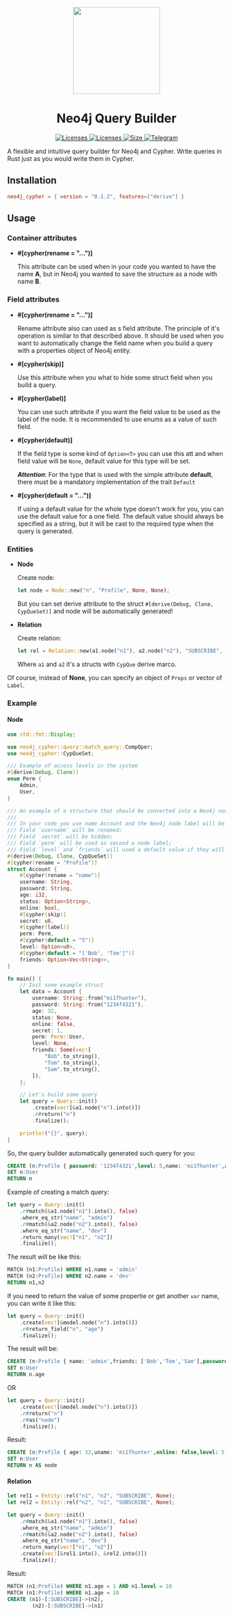 <p align="center"><img height="200" src="assets/cypher_logo.png"></p>

<h1 align="center">Neo4j Query Builder</h1>
<p align="center">
    <a href="https://crates.io/crates/neo4j_cypher">
        <img src="https://img.shields.io/crates/v/neo4j_cypher" alt="Licenses">
    </a>
    <a href="https://opensource.org/licenses/BSD-3-Clause">
        <img src="https://img.shields.io/github/license/I0HuKc/cypher" alt="Licenses">
    </a>
    <a href="https://t.me/I0HuKc">
        <img src="https://img.shields.io/github/repo-size/I0HuKc/cypher" alt="Size">
    </a>
    <a href="https://t.me/I0HuKc">
        <img src="https://img.shields.io/badge/I0HuKc-Telegram-blue" alt="Telegram">
    </a> 
</p>

A flexible and intuitive query builder for Neo4j and Cypher. Write queries in Rust just as you would write them in Cypher.

## Installation

```toml
neo4j_cypher = { version = "0.1.2", features=["derive"] }
```


## Usage

### Container attributes

* **#[cypher(rename = "...")]**

    This attribute can be used when in your code you wanted to have the name **A**, but in Neo4j you wanted to save the structure as a node with name **B**.


### Field attributes

* **#[cypher(rename = "...")]**

    Rename attribute also can used as s field attribute. The principle of it's operation is similar to that described above. It should be used when you want to automatically change the field name when you build a query with a properties object of Neo4j entity.

* **#[cypher(skip)]**

    Use this attribute when you what to hide some struct field when you build a query.

* **#[cypher(label)]**

    You can use such attribute if you want the field value to be used as the label of the node.
    It is recommended to use enums as a value of such field. 

* **#[cypher(default)]**

    If the field type is some kind of `Option<T>` you can use this att and when field value will be `None`, default value for this type will be set. 

    ***Attention***: For the type that is used with the simple attribute **default**, there must be a mandatory implementation of the trait `Default`

* **#[cypher(default = "...")]**

    If using a default value for the whole type doesn't work for you, you can use the default value for a one field. The default value should always be specified as a string, but it will be cast to the required type when the query is generated.

### Entities

* **Node**

    Create node:

    ```rust
    let node = Node::new("n", "Profile", None, None);
    ```

    But you can set derive attribute to the struct `#[derive(Debug, Clone, CypQueSet)]` and node will be automatically generated!

* **Relation**
  
    Create relation:

    ```rust
    let rel = Relation::new(a1.node("n1"), a2.node("n2"), "SUBSCRIBE", None);
    ```

    Where `a1` and `a2` it's a structs with `CypQue` derive marco.

Of course, instead of **None**, you can specify an object of `Props` or vector of `Label`.

### Example

#### Node

```rust
use std::fmt::Display;

use neo4j_cypher::query::match_query::CompOper;
use neo4j_cypher::CypQueSet;

/// Example of access levels in the system
#[derive(Debug, Clone)]
enum Perm {
    Admin,
    User,
}

/// An example of a structure that should be converted into a Neo4j node.
/// 
/// In your code you use name Account and the Neo4j node label will be Profile.
/// Field `username` will be renamed;
/// Field `secret` will be hidden;
/// Field `perm` will be used as second a node label;
/// Field `level` and `friends` will used a default value if they will be None;
#[derive(Debug, Clone, CypQueSet)]
#[cypher(rename = "Profile")]
struct Account {
    #[cypher(rename = "name")]
    username: String,
    password: String,
    age: i32,
    status: Option<String>,
    online: bool,
    #[cypher(skip)]
    secret: u8,
    #[cypher(label)]
    perm: Perm,
    #[cypher(default = "5")]
    level: Option<u8>,
    #[cypher(default = "['Bob', 'Tom']")]
    friends: Option<Vec<String>>,
}

fn main() {
    // Init some example struct
    let data = Account {
        username: String::from("mi1fhunter"),
        password: String::from("1234f4321"),
        age: 32,
        status: None,
        online: false,
        secret: 1,
        perm: Perm::User,
        level: None,
        friends: Some(vec![
            "Bob".to_string(),
            "Tom".to_string(),
            "Sam".to_string(),
        ]),
    };

    // Let's build some query
    let query = Query::init()
        .create(vec![&a1.node("n").into()])
        .r#return("n")
        .finalize();

    println!("{}", query);
}
```

So, the query builder automatically generated such query for you:

```sql
CREATE (n:Profile { password: '1234f4321',level: 5,name: 'mi1fhunter',age: 32,friends: ['Bob','Tom','Sam'],online: false })
SET n:User
RETURN n
```


Example of creating a match query:

```rust
let query = Query::init()
    .r#match(&a1.node("n1").into(), false)
    .where_eq_str("name", "admin")       
    .r#match(&a2.node("n2").into(), false)
    .where_eq_str("name", "dev")
    .return_many(vec!["n1", "n2"])
    .finalize();
```

The result will be like this: 

```sql
MATCH (n1:Profile) WHERE n1.name = 'admin'
MATCH (n2:Profile) WHERE n2.name = 'dev'
RETURN n1,n2
```


If you need to return the value of some propertie or get another `var` name, you can write it like this:

```rust
let query = Query::init()
    .create(vec![&model.node("n").into()])
    .r#return_field("n", "age")
    .finalize();
```

The result will be:

```sql
CREATE (n:Profile { name: 'admin',friends: ['Bob','Tom','Sam'],password: '1234f4321',online: false,level: 5,age: 32 })
SET n:User
RETURN n.age
```

OR

```rust
let query = Query::init()
    .create(vec![&model.node("n").into()])
    .r#return("n")
    .r#as("node")
    .finalize();
```

Result:

```sql
CREATE (n:Profile { age: 32,uname: 'mi1fhunter',online: false,level: 5,friends: ['Bob','Tom','Sam'],password: '1234f4321' })
SET n:User
RETURN n AS node
```

#### Relation

```rust 
let rel1 = Entity::rel("n1", "n2", "SUBSCRIBE", None);
let rel2 = Entity::rel("n2", "n1", "SUBSCRIBE", None);

let query = Query::init()
    .r#match(&a1.node("n1").into(), false)
    .where_eq_str("name", "admin")
    .r#match(&a2.node("n2").into(), false)
    .where_eq_str("name", "dev")
    .return_many(vec!["n1", "n2"])
    .create(vec![&rel1.into(), &rel2.into()])
    .finalize();
```

Result:

```sql
MATCH (n1:Profile) WHERE n1.age = 1 AND n1.level = 10 
MATCH (n1:Profile) WHERE n1.age = 10
CREATE (n1)-[:SUBSCRIBE]->(n2),
        (n2)-[:SUBSCRIBE]->(n1)
```